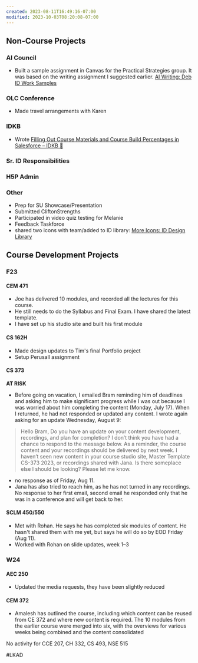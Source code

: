 ```yaml
---
created: 2023-08-11T16:49:16-07:00
modified: 2023-10-03T08:20:08-07:00
---
```


## Non-Course Projects

### AI Council

- Built a sample assignment in Canvas for the Practical Strategies group. It was based on the writing assignment I suggested earlier. [AI Writing: Deb ID Work Samples](https://canvas.oregonstate.edu/courses/1864989/pages/ai-writing?module_item_id=23446466)

### OLC Conference

- Made travel arrangements with Karen

### IDKB

- Wrote [Filling Out Course Materials and Course Build Percentages in Salesforce – IDKB 🦫](https://idkb.oregonstate.education/knowledge-base/course-materials-and-build-percentages/)

### Sr. ID Responsibilities

### H5P Admin

### Other

- Prep for SU Showcase/Presentation
- Submitted CliftonStrengths
- Participated in video quiz testing for Melanie
- Feedback Taskforce
- shared two icons with team/added to ID library: [More Icons: ID Design Library](https://canvas.oregonstate.edu/courses/1732769/pages/more-icons)

## Course Development Projects

### F23

#### CEM 471

- Joe has delivered 10 modules, and recorded all the lectures for this course.
- He still needs to do the Syllabus and Final Exam. I have shared the latest template.
- I have set up his studio site and built his first module

#### CS 162H

- Made design updates to Tim's final Portfolio project
- Setup Perusall assignment

#### CS 373

**AT RISK**

- Before going on vacation, I emailed Bram reminding him of deadlines and asking him to make significant progress while I was out because I was worried about him completing the content (Monday, July 17). When I returned, he had not responded or updated any content. I wrote again asking for an update Wednesday, August 9: 

> Hello Bram,
> Do you have an update on your content development, recordings, and plan for completion? I don’t think you have had a chance to respond to the message below.
> As a reminder, the course content and your recordings should be delivered by next week.
> I haven’t seen new content in your course studio site, Master Template CS-373 2023, or recordings shared with Jana. Is there someplace else I should be looking?
> Please let me know.

- no response as of Friday, Aug 11. 
- Jana has also tried to reach him, as he has not turned in any recordings. No response to her first email, second email he responded only that he was in a conference and will get back to her.

#### SCLM 450/550

- Met with Rohan. He says he has completed six modules of content. He hasn't shared them with me yet, but says he will do so by EOD Friday (Aug 11). 
- Worked with Rohan on slide updates, week 1–3

### W24

#### AEC 250

- Updated the media requests, they have been slightly reduced

#### CEM 372

- Amalesh has outlined the course, including which content can be reused from CE 372 and where new content is required. The 10 modules from the earlier course were merged into six, with the overviews for various weeks being combined and the content consolidated 

No activity for CCE 207, CH 332, CS 493, NSE 515

#LKAD 